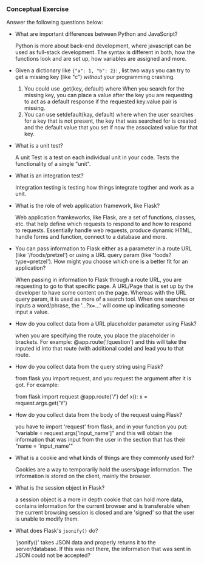 ### Conceptual Exercise

Answer the following questions below:

- What are important differences between Python and JavaScript?

  Python is more about back-end development, where javascript can be used as full-stack development. The syntax is different in both, how the functions look and are set up, how variables are assigned and more. 


- Given a dictionary like ``{"a": 1, "b": 2}``: , list two ways you can try to get a missing key (like "c") *without* your programming crashing.

    1. You could use .get(key, default) where When you search for the missing key, you can place a value after the key you are requesting to act as a default response if the requested key:value pair is missing.
    2. You can use setdefault(kay, default) where when the user searches for a key that is not present, the key that was searched for is created and the default value that you set if now the associated value for that key.

- What is a unit test?

    A unit Test is a test on each individual unit in your code. Tests the functionality of a single "unit".

- What is an integration test?

    Integration testing is testing how things integrate togther and work as a unit. 

- What is the role of web application framework, like Flask?

    Web application framkeworks, like Flask, are a set of functions, classes, etc. that help define which requests to respond to and how to respond to requests. Essentially handle web requests, produce dynamic HTML, handle forms and function, connect to a database and more.

- You can pass information to Flask either as a parameter in a route URL
  (like '/foods/pretzel') or using a URL query param (like
  'foods?type=pretzel'). How might you choose which one is a better fit
  for an application?

    When passing in information to Flask through a route URL, you are requesting to go to that specific page. A URL/Page that is set up by the developer to have some content on the page. Whereas with the URL query param, it is used as more of a search tool. When one searches or inputs a word/phrase, the '...?x=...' will come up indicating someone input a value.

- How do you collect data from a URL placeholder parameter using Flask?

    when you are specifying the route, you place the placeholder in brackets. For example: @app.route('/question<id>') and this will take the inputed id into that route (with additional code) and lead you to that route.

- How do you collect data from the query string using Flask?

    from flask you import request, and you request the argument after it is got. For example:

    from flask import request
    @app.route('/')
    def x():
      x = request.args.get('Y')

- How do you collect data from the body of the request using Flask?

    you have to import 'request' from flask, and in your function you put: "variable = request.args['input_name']" and this will obtain the information that was input from the user in the section that has their "name = 'input_name'"

- What is a cookie and what kinds of things are they commonly used for?

    Cookies are a way to temporarily hold the users/page information. The information is stored on the client, mainly the browser.

- What is the session object in Flask?

    a session object is a more in depth cookie that can hold more data, contains information for the current browser and is transferable when the current browsing session is closed and are 'signed' so that the user is unable to modify them.

- What does Flask's `jsonify()` do?

    'jsonify()' takes JSON data and properly returns it to the server/database. If this was not there, the information that was sent in JSON could not be accepted?


